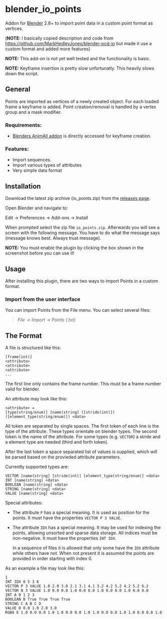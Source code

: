 # blender_io_points
Addon for [Blender](https://www.blender.org/) 2.8+ to import point data in a custom point format as vertices.

(**NOTE:** I basically copied description and code from https://github.com/MarkHedleyJones/blender-pcd-io but made it use a custom format and added more features)

**NOTE:** This add-on is not yet well tested and the functionality is basic.

**NOTE:** Keyframe insertion is pretty slow unfortunatly. This heavily slows down the script.

## General

Points are imported as vertices of a newly created object. For each loaded frame a keyframe is added. Point creation/removal is handled by a vertex group and a mask modifier.

### Requirements:
* [Blenders AnimAll addon](https://projects.blender.org/blender/blender-addons/src/branch/main/animation_animall) is directly accessed for keyframe creation.

### Features:
* Import sequences.
* Import various types of attributes
* Very simple data format

## Installation
Download the latest zip archive (io_points.zip) from the [releases page](https://github.com/Destranix/blender_io_points/releases).

Open Blender and navigate to:

  Edit -> Preferences -> Add-ons -> Install

When prompted select the zip file `io_points.zip`.
Afterwards you will see a screen with the following message. You have to do what the message says (message knows best. Always trust message).

**NOTE:** You must enable the plugin by clicking the box shown in the screenshot before you can use it!

## Usage
After installing this plugin, there are two ways to import Points in a custom format.

### Import from the user interface
You can import Points from the File menu. You can select several files:

>  *File -> Import -> Points (.txt)*

## The Format

A file is structured like this:
```
[frame(int)]
<attribute>
<attribute>
<attribute>
...
```
The first line only contains the frame number. This must be a frame number valid for blender.

An attribute may look like this:
```
<attribute> =
[type(string/enum)] [name(string] ([stride(int)]) ([element_type(string/enum)]) <data>
```

All token are separated by single spaces.
The first token of each line is the type of the attribute. These types orientate on blender types.
The second token is the name of the attribute.
For some types (e.g. `VECTOR`) a stride and a element type are needed (third and forth token).

After the last token a space separated list of values is supplied, which will be parsed based on the provieded attribute parameters.

Currently supported types are:
```
VECTOR [name(string] [stride(int)] [element_type(string/enum)] <data>
INT [name(string] <data>
BOOLEAN [name(string] <data>
STRING [name(string] <data>
VALUE [name(string] <data>
```
Special attributes:
* The attribute `P` has a special meaning. It is used as position for the points. It must have the properties `VECTOR P 3 VALUE`.
* The attribute `IDX` has a special meaning. It may be used for indexing the points, allowing unsorted and sparse data storage. All indices must be non-negative. It must have the properties `INT IDX`.

  In a sequence of files it is allowed that only some have the `IDX` attribute while others have not. When not present it is assumed the points are provided in order starting with index 0.

As an example a file may look like this:
```
1
INT IDX 0 5 3 6
VECTOR P 3 VALUE 1.0 2.0 3.0 2.1 3.1 4.1 3.2 4.2 5.2 4.2 5.2 6.2
VECTOR N 3 VALUE 1.0 0.0 0.0 1.0 0.0 0.0 1.0 0.0 0.0 1.0 0.0 0.0
INT A 0 1 2 3
BOOLEAN B True True True True
STRING C A B C D
VALUE D 0.0 1.0 2.0 3.0
RGBA E 1.0 0.0 0.0 1.0 1.0 0.0 0.0 1.0 1.0 0.0 0.0 1.0 1.0 0.0 0.0 1.0
```
